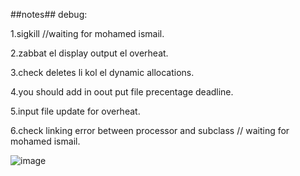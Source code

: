 ##notes##
debug:

1.sigkill //waiting for mohamed ismail.

2.zabbat el display output el overheat.

3.check deletes li kol el dynamic allocations.

4.you should add in oout put file precentage deadline.

5.input file update for overheat.

6.check linking error between processor and subclass // waiting for mohamed ismail.

![image](https://github.com/tahaaa22/Scheduler-Algo/assets/128100857/accd9d47-1aec-479f-9a00-54023dfc2085)
